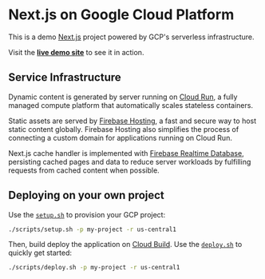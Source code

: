 # Next.js on Google Cloud Platform

This is a demo [Next.js](https://nextjs.org/) project powered by
GCP's serverless infrastructure.

Visit the [**live demo site**](https://nextjs-on-gcp.web.app/) to see it in action.

## Service Infrastructure

Dynamic content is generated by server running on [Cloud Run](https://cloud.google.com/run/docs/overview/what-is-cloud-run), a fully managed compute platform that automatically scales stateless containers.

Static assets are served by [Firebase Hosting](https://firebase.google.com/docs/hosting), a fast and secure way to host static content globally. Firebase Hosting also simplifies the process of connecting a custom domain for applications running on Cloud Run.

Next.js cache handler is implemented with [Firebase Realtime Database](https://firebase.google.com/docs/database), persisting cached pages and data to reduce server workloads by fulfilling requests from cached content when possible.

## Deploying on your own project

Use the [`setup.sh`](scripts/setup.sh) to provision your GCP project:

```bash
./scripts/setup.sh -p my-project -r us-central1
```

Then, build deploy the application on [Cloud Build](https://cloud.google.com/build/docs/overview). Use the [`deploy.sh`](scripts/deploy.sh) to quickly get started:

```bash
./scripts/deploy.sh -p my-project -r us-central1
```
